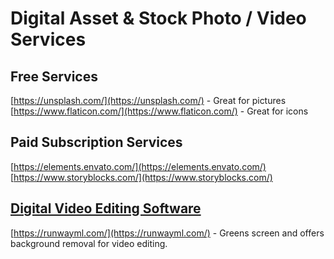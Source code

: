 
# Digital Asset & Stock Photo / Video Services

## Free Services
[https://unsplash.com/](https://unsplash.com/) - Great for pictures
[https://www.flaticon.com/](https://www.flaticon.com/) - Great for icons


## Paid Subscription Services
[https://elements.envato.com/](https://elements.envato.com/)
[https://www.storyblocks.com/](https://www.storyblocks.com/)

## [Digital Video Editing Software](https://runwayml.com/)
[https://runwayml.com/](https://runwayml.com/) - Greens screen and offers background removal for video editing.

